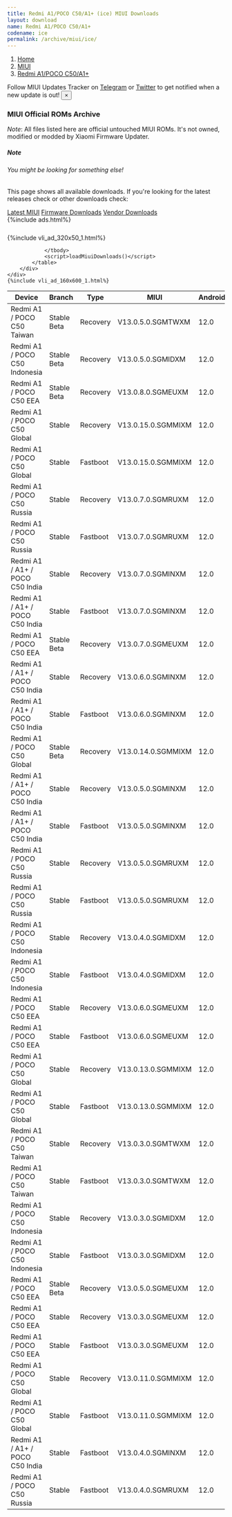 ```yaml
---
title: Redmi A1/POCO C50/A1+ (ice) MIUI Downloads
layout: download
name: Redmi A1/POCO C50/A1+
codename: ice
permalink: /archive/miui/ice/
---
```

<nav aria-label="breadcrumb">
    <ol class="breadcrumb">
        <li class="breadcrumb-item"><a href="/">Home</a></li>
        <li class="breadcrumb-item"><a href="/miui/">MIUI</a></li>
        <li class="breadcrumb-item active" aria-current="page"><a href="/miui/ice/">Redmi A1/POCO C50/A1+</a></li>
    </ol>
</nav>
<div class="alert alert-primary alert-dismissible fade show" role="alert">
    Follow MIUI Updates Tracker on <a href="https://t.me/MIUIUpdatesTracker" class="alert-link">Telegram</a>
     or <a href="https://twitter.com/MiFwUpdater" class="alert-link">Twitter</a> to get notified when a new update is out!
    <button type="button" class="close" data-dismiss="alert" aria-label="Close">
        <span aria-hidden="true">&times;</span>
    </button>
</div>

### MIUI Official ROMs Archive
*Note*: All files listed here are official untouched MIUI ROMs. It's not owned, modified or modded by Xiaomi Firmware Updater.
<div class="card">
  <div class="card-body">
    <h5 class="card-title">Note</h5>
    <h6 class="card-subtitle mb-2 text-muted">You might be looking for something else!</h6>
    <p class="card-text">This page shows all available downloads.
     If you're looking for the latest releases check or other downloads check:</p>
    <a href="/miui/ice/" class="card-link">Latest MIUI</a>
    <a href="/firmware/ice/" class="card-link">Firmware Downloads</a>
    <a href="/vendor/ice/" class="card-link">Vendor Downloads</a>
  </div>
</div>
{%include ads.html%}
<div class="row justify-content-center">
    <div class="col-10">
        <div class="table-responsive-md" style="margin-top: 25px;">
            {%include vli_ad_320x50_1.html%}
            <table id="miui" class="display dt-responsive nowrap compact table table-striped table-hover table-sm">
                <thead class="thead-dark">
                    <tr>
                        <th data-ref="device">Device</th>
                        <th data-ref="branch">Branch</th>
                        <th data-ref="type">Type</th>
                        <th data-ref="miui">MIUI</th>
                        <th data-ref="android">Android</th>
                        <th data-ref="size">Size</th>
                        <th data-ref="size">Date</th>
                        <th data-ref="link">Link</th>
                    </tr>
                </thead>
                <tbody>
                <tr><td>Redmi A1 / POCO C50 Taiwan</td><td>Stable Beta</td><td>Recovery</td><td>V13.0.5.0.SGMTWXM</td><td>12.0</td><td>1.5 GB</td><td>2023-01-17</td><td><a href="/miui/ice/stable beta/V13.0.5.0.SGMTWXM/">Download</a></td></tr>
<tr><td>Redmi A1 / POCO C50 Indonesia</td><td>Stable Beta</td><td>Recovery</td><td>V13.0.5.0.SGMIDXM</td><td>12.0</td><td>1.5 GB</td><td>2023-01-12</td><td><a href="/miui/ice/stable beta/V13.0.5.0.SGMIDXM/">Download</a></td></tr>
<tr><td>Redmi A1 / POCO C50 EEA</td><td>Stable Beta</td><td>Recovery</td><td>V13.0.8.0.SGMEUXM</td><td>12.0</td><td>1.6 GB</td><td>2023-01-10</td><td><a href="/miui/ice/stable beta/V13.0.8.0.SGMEUXM/">Download</a></td></tr>
<tr><td>Redmi A1 / POCO C50 Global</td><td>Stable</td><td>Recovery</td><td>V13.0.15.0.SGMMIXM</td><td>12.0</td><td>1.6 GB</td><td>2023-01-09</td><td><a href="/miui/ice/stable/V13.0.15.0.SGMMIXM/">Download</a></td></tr>
<tr><td>Redmi A1 / POCO C50 Global</td><td>Stable</td><td>Fastboot</td><td>V13.0.15.0.SGMMIXM</td><td>12.0</td><td>2.0 GB</td><td>2022-12-29</td><td><a href="/miui/ice/stable/V13.0.15.0.SGMMIXM/">Download</a></td></tr>
<tr><td>Redmi A1 / POCO C50 Russia</td><td>Stable</td><td>Recovery</td><td>V13.0.7.0.SGMRUXM</td><td>12.0</td><td>1.5 GB</td><td>2023-01-04</td><td><a href="/miui/ice/stable/V13.0.7.0.SGMRUXM/">Download</a></td></tr>
<tr><td>Redmi A1 / POCO C50 Russia</td><td>Stable</td><td>Fastboot</td><td>V13.0.7.0.SGMRUXM</td><td>12.0</td><td>2.0 GB</td><td>2022-12-20</td><td><a href="/miui/ice/stable/V13.0.7.0.SGMRUXM/">Download</a></td></tr>
<tr><td>Redmi A1 / A1+ / POCO C50 India</td><td>Stable</td><td>Recovery</td><td>V13.0.7.0.SGMINXM</td><td>12.0</td><td>1.5 GB</td><td>2023-01-04</td><td><a href="/miui/ice/stable/V13.0.7.0.SGMINXM/">Download</a></td></tr>
<tr><td>Redmi A1 / A1+ / POCO C50 India</td><td>Stable</td><td>Fastboot</td><td>V13.0.7.0.SGMINXM</td><td>12.0</td><td>1.9 GB</td><td>2022-12-26</td><td><a href="/miui/ice/stable/V13.0.7.0.SGMINXM/">Download</a></td></tr>
<tr><td>Redmi A1 / POCO C50 EEA</td><td>Stable Beta</td><td>Recovery</td><td>V13.0.7.0.SGMEUXM</td><td>12.0</td><td>1.6 GB</td><td>2022-12-09</td><td><a href="/miui/ice/stable beta/V13.0.7.0.SGMEUXM/">Download</a></td></tr>
<tr><td>Redmi A1 / A1+ / POCO C50 India</td><td>Stable</td><td>Recovery</td><td>V13.0.6.0.SGMINXM</td><td>12.0</td><td>1.5 GB</td><td>2022-12-06</td><td><a href="/miui/ice/stable/V13.0.6.0.SGMINXM/">Download</a></td></tr>
<tr><td>Redmi A1 / A1+ / POCO C50 India</td><td>Stable</td><td>Fastboot</td><td>V13.0.6.0.SGMINXM</td><td>12.0</td><td>1.9 GB</td><td>2022-11-29</td><td><a href="/miui/ice/stable/V13.0.6.0.SGMINXM/">Download</a></td></tr>
<tr><td>Redmi A1 / POCO C50 Global</td><td>Stable Beta</td><td>Recovery</td><td>V13.0.14.0.SGMMIXM</td><td>12.0</td><td>1.6 GB</td><td>2022-12-06</td><td><a href="/miui/ice/stable beta/V13.0.14.0.SGMMIXM/">Download</a></td></tr>
<tr><td>Redmi A1 / A1+ / POCO C50 India</td><td>Stable</td><td>Recovery</td><td>V13.0.5.0.SGMINXM</td><td>12.0</td><td>1.5 GB</td><td>2022-11-18</td><td><a href="/miui/ice/stable/V13.0.5.0.SGMINXM/">Download</a></td></tr>
<tr><td>Redmi A1 / A1+ / POCO C50 India</td><td>Stable</td><td>Fastboot</td><td>V13.0.5.0.SGMINXM</td><td>12.0</td><td>1.9 GB</td><td>2022-11-14</td><td><a href="/miui/ice/stable/V13.0.5.0.SGMINXM/">Download</a></td></tr>
<tr><td>Redmi A1 / POCO C50 Russia</td><td>Stable</td><td>Recovery</td><td>V13.0.5.0.SGMRUXM</td><td>12.0</td><td>1.5 GB</td><td>2022-11-16</td><td><a href="/miui/ice/stable/V13.0.5.0.SGMRUXM/">Download</a></td></tr>
<tr><td>Redmi A1 / POCO C50 Russia</td><td>Stable</td><td>Fastboot</td><td>V13.0.5.0.SGMRUXM</td><td>12.0</td><td>2.0 GB</td><td>2022-11-10</td><td><a href="/miui/ice/stable/V13.0.5.0.SGMRUXM/">Download</a></td></tr>
<tr><td>Redmi A1 / POCO C50 Indonesia</td><td>Stable</td><td>Recovery</td><td>V13.0.4.0.SGMIDXM</td><td>12.0</td><td>1.5 GB</td><td>2022-11-16</td><td><a href="/miui/ice/stable/V13.0.4.0.SGMIDXM/">Download</a></td></tr>
<tr><td>Redmi A1 / POCO C50 Indonesia</td><td>Stable</td><td>Fastboot</td><td>V13.0.4.0.SGMIDXM</td><td>12.0</td><td>2.0 GB</td><td>2022-11-10</td><td><a href="/miui/ice/stable/V13.0.4.0.SGMIDXM/">Download</a></td></tr>
<tr><td>Redmi A1 / POCO C50 EEA</td><td>Stable</td><td>Recovery</td><td>V13.0.6.0.SGMEUXM</td><td>12.0</td><td>1.6 GB</td><td>2022-11-15</td><td><a href="/miui/ice/stable/V13.0.6.0.SGMEUXM/">Download</a></td></tr>
<tr><td>Redmi A1 / POCO C50 EEA</td><td>Stable</td><td>Fastboot</td><td>V13.0.6.0.SGMEUXM</td><td>12.0</td><td>2.0 GB</td><td>2022-11-09</td><td><a href="/miui/ice/stable/V13.0.6.0.SGMEUXM/">Download</a></td></tr>
<tr><td>Redmi A1 / POCO C50 Global</td><td>Stable</td><td>Recovery</td><td>V13.0.13.0.SGMMIXM</td><td>12.0</td><td>1.6 GB</td><td>2022-11-09</td><td><a href="/miui/ice/stable/V13.0.13.0.SGMMIXM/">Download</a></td></tr>
<tr><td>Redmi A1 / POCO C50 Global</td><td>Stable</td><td>Fastboot</td><td>V13.0.13.0.SGMMIXM</td><td>12.0</td><td>2.0 GB</td><td>2022-11-06</td><td><a href="/miui/ice/stable/V13.0.13.0.SGMMIXM/">Download</a></td></tr>
<tr><td>Redmi A1 / POCO C50 Taiwan</td><td>Stable</td><td>Recovery</td><td>V13.0.3.0.SGMTWXM</td><td>12.0</td><td>1.5 GB</td><td>2022-11-09</td><td><a href="/miui/ice/stable/V13.0.3.0.SGMTWXM/">Download</a></td></tr>
<tr><td>Redmi A1 / POCO C50 Taiwan</td><td>Stable</td><td>Fastboot</td><td>V13.0.3.0.SGMTWXM</td><td>12.0</td><td>1.9 GB</td><td>2022-11-06</td><td><a href="/miui/ice/stable/V13.0.3.0.SGMTWXM/">Download</a></td></tr>
<tr><td>Redmi A1 / POCO C50 Indonesia</td><td>Stable</td><td>Recovery</td><td>V13.0.3.0.SGMIDXM</td><td>12.0</td><td>1.5 GB</td><td>2022-10-28</td><td><a href="/miui/ice/stable/V13.0.3.0.SGMIDXM/">Download</a></td></tr>
<tr><td>Redmi A1 / POCO C50 Indonesia</td><td>Stable</td><td>Fastboot</td><td>V13.0.3.0.SGMIDXM</td><td>12.0</td><td>2.0 GB</td><td>2022-10-21</td><td><a href="/miui/ice/stable/V13.0.3.0.SGMIDXM/">Download</a></td></tr>
<tr><td>Redmi A1 / POCO C50 EEA</td><td>Stable Beta</td><td>Recovery</td><td>V13.0.5.0.SGMEUXM</td><td>12.0</td><td>1.6 GB</td><td>2022-10-27</td><td><a href="/miui/ice/stable beta/V13.0.5.0.SGMEUXM/">Download</a></td></tr>
<tr><td>Redmi A1 / POCO C50 EEA</td><td>Stable</td><td>Recovery</td><td>V13.0.3.0.SGMEUXM</td><td>12.0</td><td>1.6 GB</td><td>2022-10-26</td><td><a href="/miui/ice/stable/V13.0.3.0.SGMEUXM/">Download</a></td></tr>
<tr><td>Redmi A1 / POCO C50 EEA</td><td>Stable</td><td>Fastboot</td><td>V13.0.3.0.SGMEUXM</td><td>12.0</td><td>2.0 GB</td><td>2022-09-15</td><td><a href="/miui/ice/stable/V13.0.3.0.SGMEUXM/">Download</a></td></tr>
<tr><td>Redmi A1 / POCO C50 Global</td><td>Stable</td><td>Recovery</td><td>V13.0.11.0.SGMMIXM</td><td>12.0</td><td>1.6 GB</td><td>2022-10-24</td><td><a href="/miui/ice/stable/V13.0.11.0.SGMMIXM/">Download</a></td></tr>
<tr><td>Redmi A1 / POCO C50 Global</td><td>Stable</td><td>Fastboot</td><td>V13.0.11.0.SGMMIXM</td><td>12.0</td><td>2.0 GB</td><td>2022-10-18</td><td><a href="/miui/ice/stable/V13.0.11.0.SGMMIXM/">Download</a></td></tr>
<tr><td>Redmi A1 / A1+ / POCO C50 India</td><td>Stable</td><td>Fastboot</td><td>V13.0.4.0.SGMINXM</td><td>12.0</td><td>1.9 GB</td><td>2022-09-20</td><td><a href="/miui/ice/stable/V13.0.4.0.SGMINXM/">Download</a></td></tr>
<tr><td>Redmi A1 / POCO C50 Russia</td><td>Stable</td><td>Fastboot</td><td>V13.0.4.0.SGMRUXM</td><td>12.0</td><td>2.0 GB</td><td>2022-09-15</td><td><a href="/miui/ice/stable/V13.0.4.0.SGMRUXM/">Download</a></td></tr>

                </tbody>
                <script>loadMiuiDownloads()</script>
            </table>
        </div>
    </div>
    {%include vli_ad_160x600_1.html%}
</div>

